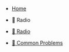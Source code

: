 <!-- docs/_sidebar.md -->

- [Home](/)

- 📲 Radio

- [📲 Radio](/radio)
- [🚨 Common Problems](/radio/problems)
